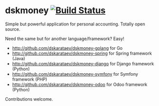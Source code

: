 # dskmoney [![Build Status](https://travis-ci.org/dskarataev/dskmoney-golang.svg?branch=master)](https://travis-ci.org/dskarataev/dskmoney-golang)

Simple but powerful application for personal accounting. Totally open source.


Need the same but for another language/framework? Easy!
- http://github.com/dskarataev/dskmoney-golang for Go
- http://github.com/dskarataev/dskmoney-spring for Spring framework (Java)
- http://github.com/dskarataev/dskmoney-django for Django framework (Python)
- http://github.com/dskarataev/dskmoney-symfony for Symfony framework (PHP)
- http://github.com/dskarataev/dskmoney-odoo for Odoo framework (Python)

Contributions welcome.
